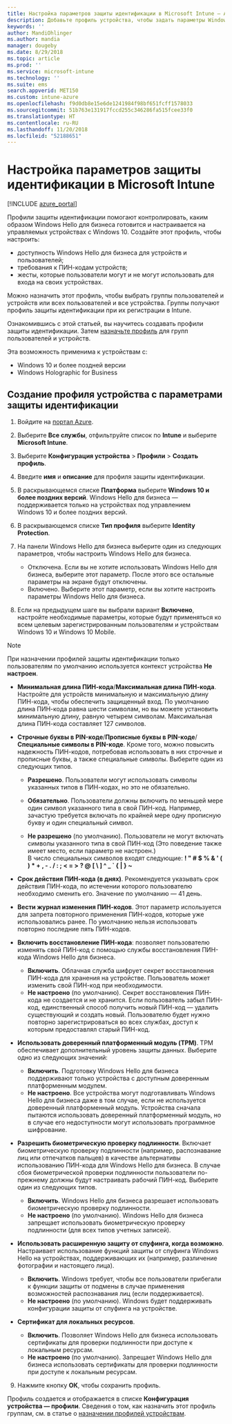 ```yaml
---
title: Настройка параметров защиты идентификации в Microsoft Intune — Azure | Документы Майкрософт
description: Добавьте профиль устройства, чтобы задать параметры Windows Hello для бизнеса на устройствах с Windows 10 в Microsoft Intune
keywords: ''
author: MandiOhlinger
ms.author: mandia
manager: dougeby
ms.date: 8/29/2018
ms.topic: article
ms.prod: ''
ms.service: microsoft-intune
ms.technology: ''
ms.suite: ems
search.appverid: MET150
ms.custom: intune-azure
ms.openlocfilehash: f9d0db8e15e6de1241984f98bf651fcff1578033
ms.sourcegitcommit: 51b763e131917fccd255c346286fa515fcee33f0
ms.translationtype: HT
ms.contentlocale: ru-RU
ms.lasthandoff: 11/20/2018
ms.locfileid: "52188651"
---
```

# <a name="configure-identity-protection-settings-in-microsoft-intune"></a>Настройка параметров защиты идентификации в Microsoft Intune

[!INCLUDE [azure_portal](./includes/azure_portal.md)]

Профили защиты идентификации помогают контролировать, каким образом Windows Hello для бизнеса готовится и настраивается на управляемых устройствах с Windows 10. Создайте этот профиль, чтобы настроить:  
* доступность Windows Hello для бизнеса для устройств и пользователей;
* требования к ПИН-кодам устройств;
* жесты, которые пользователи могут и не могут использовать для входа на своих устройствах.  

 Можно назначить этот профиль, чтобы выбрать группы пользователей и устройств или всех пользователей и все устройства. Группы получают профиль защиты идентификации при их регистрации в Intune.    

Ознакомившись с этой статьей, вы научитесь создавать профили защиты идентификации. Затем [назначьте профиль](device-profile-assign.md) для групп пользователей и устройств.

Эта возможность применима к устройствам с:  
- Windows 10 и более поздней версии
- Windows Holographic for Business  

## <a name="create-a-device-profile-with-identity-protection-settings"></a>Создание профиля устройства с параметрами защиты идентификации

1. Войдите на [портал Azure](https://portal.azure.com).
2. Выберите **Все службы**, отфильтруйте список по **Intune** и выберите **Microsoft Intune**.
3. Выберите **Конфигурация устройства** > **Профили** > **Создать профиль**.
4. Введите **имя** и **описание** для профиля защиты идентификации.
5. В раскрывающемся списке **Платформа** выберите **Windows 10 и более поздних версий**. Windows Hello для бизнеса — поддерживается только на устройствах под управлением Windows 10 и более поздних версий.
6. В раскрывающемся списке **Тип профиля** выберите **Identity Protection**.
7. На панели Windows Hello для бизнеса выберите один из следующих параметров, чтобы настроить Windows Hello для бизнеса.
    * Отключена. Если вы не хотите использовать Windows Hello для бизнеса, выберите этот параметр. После этого все остальные параметры на экране будут отключены.
    * Включено. Выберите этот параметр, если вы хотите настроить параметры Windows Hello для бизнеса.  

8. Если на предыдущем шаге вы выбрали вариант **Включено**, настройте необходимые параметры, которые будут применяться ко всем целевым зарегистрированным пользователям и устройствам Windows 10 и Windows 10 Mobile.

> [!NOTE]
> При назначении профилей защиты идентификации только пользователям по умолчанию используется контекст устройства **Не настроен**.  

   - **Минимальная длина ПИН-кода**/**Максимальная длина ПИН-кода**. Настройте для устройств минимальную и максимальную длину ПИН-кода, чтобы обеспечить защищенный вход. По умолчанию длина ПИН-кода равна шести символам, но вы можете установить минимальную длину, равную четырем символам. Максимальная длина ПИН-кода составляет 127 символов.  

   - **Строчные буквы в PIN-коде**/**Прописные буквы в PIN-коде**/**Специальные символы в PIN-коде**. Кроме того, можно повысить надежность ПИН-кодов, потребовав использовать в них строчные и прописные буквы, а также специальные символы. Выберите один из следующих типов.

     - **Разрешено**. Пользователи могут использовать символы указанных типов в ПИН-кодах, но это не обязательно.

     - **Обязательно**. Пользователи должны включить по меньшей мере один символ указанного типа в свой ПИН-код. Например, зачастую требуется включать по крайней мере одну прописную букву и один специальный символ.

     - **Не разрешено** (по умолчанию). Пользователи не могут включать символы указанного типа в свой ПИН-код (Это поведение также имеет место, если параметр не настроен.)<br>В число специальных символов входят следующие: **! " # $ % &amp; ' ( ) &#42; + , - . / : ; &lt; = &gt; ? @ [ \ ] ^ _ &#96; { &#124; } ~**

   - **Срок действия ПИН-кода (в днях)**. Рекомендуется указывать срок действия ПИН-кода, по истечении которого пользователю необходимо сменить его. Значение по умолчанию — 41 день.

   - **Вести журнал изменения ПИН-кодов**. Этот параметр используется для запрета повторного применения ПИН-кодов, которые уже использовались ранее. По умолчанию нельзя использовать повторно последние пять ПИН-кодов.  
   - **Включить восстановление ПИН-кода**: позволяет пользователю изменять свой ПИН-код с помощью службы восстановления ПИН-кода Windows Hello для бизнеса. 
       - **Включить**. Облачная служба шифрует секрет восстановления ПИН-кода для хранения на устройстве. Пользователь может изменить свой ПИН-код при необходимости.  
       - **Не настроено** (по умолчанию). Секрет восстановления ПИН-кода не создается и не хранится. Если пользователь забыл ПИН-код, единственный способ получить новый ПИН-код — удалить существующий и создать новый. Пользователю будет нужно повторно зарегистрироваться во всех службах, доступ к которым предоставлял старый ПИН-код.  
   
   - **Использовать доверенный платформенный модуль (TPM)**. TPM обеспечивает дополнительный уровень защиты данных. Выберите одно из следующих значений:  
     - **Включить**. Подготовку Windows Hello для бизнеса поддерживают только устройства с доступным доверенным платформенным модулем.
     - **Не настроено**. Все устройства могут подготавливать Windows Hello для бизнеса даже в том случае, если не используется доверенный платформенный модуль. Устройства сначала пытаются использовать доверенный платформенный модуль, но в случае его недоступности могут использовать программное шифрование.  

   - **Разрешить биометрическую проверку подлинности**. Включает биометрическую проверку подлинности (например, распознавание лиц или отпечатков пальцев) в качестве альтернативы использованию ПИН-кода для Windows Hello для бизнеса. В случае сбоя биометрической проверки подлинности пользователи по-прежнему должны будут настраивать рабочий ПИН-код. Выберите один из следующих типов.

     - **Включить**. Windows Hello для бизнеса разрешает использовать биометрическую проверку подлинности.
     - **Не настроено** (по умолчанию). Windows Hello для бизнеса запрещает использовать биометрическую проверку подлинности (для всех типов учетных записей).

   - **Использовать расширенную защиту от спуфинга, когда возможно**. Настраивает использование функций защиты от спуфинга Windows Hello на устройствах, поддерживающих их (например, различение фотографии и настоящего лица).
       - **Включить**. Windows требует, чтобы все пользователи прибегали к функции защиты от подмены в случае применения возможностей распознавания лиц (если поддерживается).  
       - **Не настроено** (по умолчанию). Windows будет поддерживать конфигурации защиты от спуфинга на устройстве.

   - **Сертификат для локальных ресурсов**. 
       - **Включить**. Позволяет Windows Hello для бизнеса использовать сертификаты для проверки подлинности при доступе к локальным ресурсам.
       - **Не настроено** (по умолчанию). Запрещает Windows Hello для бизнеса использовать сертификаты для проверки подлинности при доступе к локальным ресурсам.  
9. Нажмите кнопку **ОК**, чтобы сохранить профиль.  

Профиль создается и отображается в списке **Конфигурация устройства — профили**. Сведения о том, как назначить этот профиль группам, см. в статье о [назначении профилей устройствам](device-profile-assign.md).  

<!--  Removing image as part of design review; retaining source until we known the disposition.

## Example of device restriction settings

In this high-level example, you'll create a device restriction policy that blocks the use of the built-in camera app on Android devices.

![How to disable the camera on Android devices](./media/disable-android-camera.png)

-->
